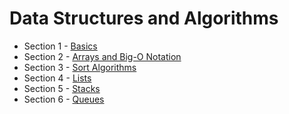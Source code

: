 # Data Structures and Algorithms

- Section 1 - [Basics](content/section_1.md)
- Section 2 - [Arrays and Big-O Notation](content/section_2.md)
- Section 3 - [Sort Algorithms](content/section_3.md)
- Section 4 - [Lists](content/section_4.md)
- Section 5 - [Stacks](content/section_5.md)
- Section 6 - [Queues](content/section_6.md)